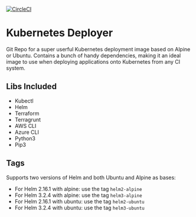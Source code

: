 [![CircleCI](https://circleci.com/gh/colibridigital/kubernetes-deployer.svg?style=svg)](https://circleci.com/gh/colibridigital/kubernetes-deployer)

# Kubernetes Deployer
Git Repo for a super userful Kubernetes deployment image based on Alpine or Ubuntu.  Contains a bunch of handy dependencies, making it an ideal image to use when deploying applications onto Kubernetes from any CI system.

## Libs Included
- Kubectl
- Helm
- Terraform
- Terragrunt
- AWS CLI
- Azure CLI
- Python3
- Pip3

## Tags
Supports two versions of Helm and both Ubuntu and Alpine as bases:
- For Helm 2.16.1 with alpine: use the tag `helm2-alpine`
- For Helm 3.2.4 with alpine: use the tag `helm3-alpine`
- For Helm 2.16.1 with ubuntu: use the tag `helm2-ubuntu`
- For Helm 3.2.4 with ubuntu: use the tag `helm3-ubuntu`

